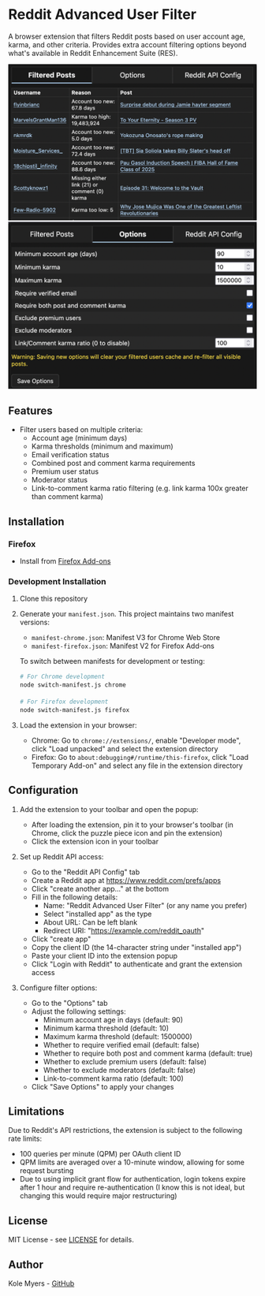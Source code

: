 # Reddit Advanced User Filter

A browser extension that filters Reddit posts based on user account age, karma, and other criteria. Provides extra account filtering options beyond what's available in Reddit Enhancement Suite (RES).

![Screenshot of Reddit Advanced User Filter popup - Filtered Posts tab](screenshots/popup-example-1.png)
![Screenshot of Reddit Advanced User Filter popup - Options tab](screenshots/popup-example-2.png)

## Features

- Filter users based on multiple criteria:
  - Account age (minimum days)
  - Karma thresholds (minimum and maximum)
  - Email verification status
  - Combined post and comment karma requirements
  - Premium user status
  - Moderator status
  - Link-to-comment karma ratio filtering (e.g. link karma 100x greater than comment karma)

## Installation

### Firefox
- Install from [Firefox Add-ons](https://addons.mozilla.org/en-US/firefox/addon/reddit-advanced-user-filter/)

### Development Installation
1. Clone this repository
2. Generate your `manifest.json`. This project maintains two manifest versions:
   - `manifest-chrome.json`: Manifest V3 for Chrome Web Store
   - `manifest-firefox.json`: Manifest V2 for Firefox Add-ons

   To switch between manifests for development or testing:

   ```bash
   # For Chrome development
   node switch-manifest.js chrome

   # For Firefox development
   node switch-manifest.js firefox
   ```
3. Load the extension in your browser:
   - Chrome: Go to `chrome://extensions/`, enable "Developer mode", click "Load unpacked" and select the extension directory
   - Firefox: Go to `about:debugging#/runtime/this-firefox`, click "Load Temporary Add-on" and select any file in the extension directory


## Configuration

1. Add the extension to your toolbar and open the popup:
   - After loading the extension, pin it to your browser's toolbar (in Chrome, click the puzzle piece icon and pin the extension)
   - Click the extension icon in your toolbar

2. Set up Reddit API access:
   - Go to the "Reddit API Config" tab
   - Create a Reddit app at https://www.reddit.com/prefs/apps
   - Click "create another app..." at the bottom
   - Fill in the following details:
     - Name: "Reddit Advanced User Filter" (or any name you prefer)
     - Select "installed app" as the type
     - About URL: Can be left blank
     - Redirect URI: "https://example.com/reddit_oauth"
   - Click "create app"
   - Copy the client ID (the 14-character string under "installed app")
   - Paste your client ID into the extension popup
   - Click "Login with Reddit" to authenticate and grant the extension access

3. Configure filter options:
   - Go to the "Options" tab
   - Adjust the following settings:
     - Minimum account age in days (default: 90)
     - Minimum karma threshold (default: 10)
     - Maximum karma threshold (default: 1500000)
     - Whether to require verified email (default: false)
     - Whether to require both post and comment karma (default: true)
     - Whether to exclude premium users (default: false)
     - Whether to exclude moderators (default: false)
     - Link-to-comment karma ratio (default: 100)
   - Click "Save Options" to apply your changes

## Limitations

Due to Reddit's API restrictions, the extension is subject to the following rate limits:

- 100 queries per minute (QPM) per OAuth client ID
- QPM limits are averaged over a 10-minute window, allowing for some request bursting
- Due to using implicit grant flow for authentication, login tokens expire after 1 hour and require re-authentication (I know this is not ideal, but changing this would require major restructuring)

## License

MIT License - see [LICENSE](LICENSE) for details.

## Author

Kole Myers - [GitHub](https://github.com/kolemyers)